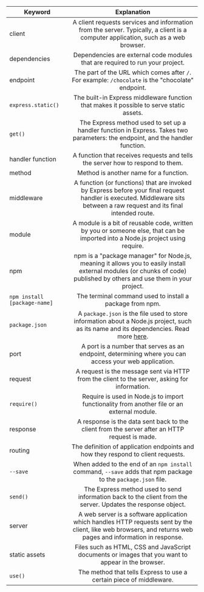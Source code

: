 | Keyword | Explanation |
|--------|:-------------------------------:|
| client | A client requests services and information from the server. Typically, a client is a computer application, such as a web browser. |
| dependencies | Dependencies are external code modules that are required to run your project. |
| endpoint | The part of the URL which comes after `/`. For example: `/chocolate` is the "chocolate" endpoint. |
| `express.static()` | The built-in Express middleware function that makes it possible to serve static assets. |
| `get()` | The Express method used to set up a handler function in Express. Takes two parameters: the endpoint, and the handler function. |
| handler function | A function that receives requests and tells the server how to respond to them. |
| method | Method is another name for a function. |
| middleware | A function (or functions) that are invoked by Express before your final request handler is executed. Middleware sits between a raw request and its final intended route. |
| module | A module is a bit of reusable code, written by you or someone else, that can be imported into a Node.js project using require. |
| npm | npm is a "package manager" for Node.js, meaning it allows you to easily install external modules (or chunks of code) published by others and use them in your project. |
| `npm install [package-name]` | The terminal command used to install a package from npm. |
| `package.json` | A `package.json` is the file used to store information about a Node.js project, such as its name and its dependencies. Read more [here](http://browsenpm.org/package.json). |
| port | A port is a number that serves as an endpoint, determining where you can access your web application. |
| request | A request is the message sent via HTTP from the client to the server, asking for information. |
| `require()` | Require is used in Node.js to import functionality from another file or an external module. |
| response | A response is the data sent back to the client from the server after an HTTP request is made. |
| routing | The definition of application endpoints and how they respond to client requests. |
| `--save` | When added to the end of an `npm install` command, `--save` adds that npm package to the `package.json` file. |
| `send()` | The Express method used to send information back to the client from the server. Updates the response object. |
| server | A web server is a software application which handles HTTP requests sent by the client, like web browsers, and returns web pages and information in response. |
| static assets | Files such as HTML, CSS and JavaScript documents or images that you want to appear in the browser. |
| `use()` | The method that tells Express to use a certain piece of middleware. |
